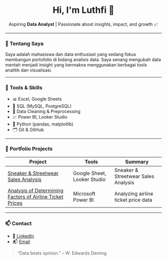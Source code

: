 <h1 align="center">Hi, I'm Luthfi 👋</h1>

<p align="center">
  Aspiring <strong>Data Analyst</strong> | Passionate about insights, impact, and growth 📈
</p>

---

### 💼 Tentang Saya
Saya adalah mahasiswa dan data enthusiast yang sedang fokus membangun portofolio di bidang analisis data. Saya senang mengubah data mentah menjadi insight yang bermakna menggunakan berbagai tools analitik dan visualisasi.

---

### 🧰 Tools & Skills
- 📊 Excel, Google Sheets
- 📌 SQL (MySQL, PostgreSQL)
- 🧹 Data Cleaning & Preprocessing
- 📈 Power BI, Looker Studio
- 🐍 Python (pandas, matplotlib)
- 🗂️ Git & GitHub

---

### 📁 Portfolio Projects

| Project | Tools | Summary |
|--------|-------|---------|
| [Sneaker & Streetwear Sales Analysis](https://github.com/luthfisaputra/Sneaker-Streetwear-Sales-Analysis-) | Google Sheet, Looker Studio | Sneaker & Streetwear Sales Analysis |
| [Analysis of Determining Factors of Airline Ticket Prices](https://github.com/luthfisaputra/Analysis-of-Determining-Factors-of-Airlane-Ticket-Prices) | Microsoft Power BI | Analyzing airline ticket price data |

---

### 📫 Contact
- 🔗 [LinkedIn](https://www.linkedin.com/in/muhammadluthfisaputra1926h)
- 📬 [Email](luthfsptr@gmail.com)

> “Data beats opinion.” – W. Edwards Deming
